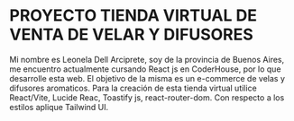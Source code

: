 # PROYECTO TIENDA VIRTUAL DE VENTA DE VELAR Y DIFUSORES

<P>Mi nombre es Leonela Dell Arciprete, soy de la provincia de Buenos Aires, me encuentro actualmente cursando React js en CoderHouse, por lo que desarrolle esta web. El objetivo de la misma es un e-commerce de velas y difusores aromaticos.
Para la creación de esta tienda virtual utilice React/Vite, Lucide Reac, Toastify js, react-router-dom. Con respecto a los estilos aplique Tailwind UI.</P>
